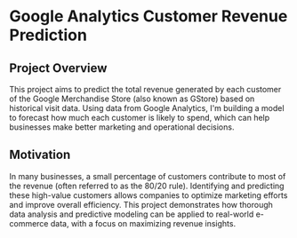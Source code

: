 # Google Analytics Customer Revenue Prediction
## Project Overview

This project aims to predict the total revenue generated by each customer of the Google Merchandise Store (also known as GStore) based on historical visit data. Using data from Google Analytics, I'm building a model to forecast how much each customer is likely to spend, which can help businesses make better marketing and operational decisions.


## Motivation

In many businesses, a small percentage of customers contribute to most of the revenue (often referred to as the 80/20 rule). Identifying and predicting these high-value customers allows companies to optimize marketing efforts and improve overall efficiency. This project demonstrates how thorough data analysis and predictive modeling can be applied to real-world e-commerce data, with a focus on maximizing revenue insights.
